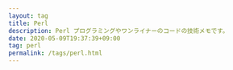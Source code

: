 ```yaml
---
layout: tag
title: Perl
description: Perl プログラミングやワンライナーのコードの技術メモです。
date: 2020-05-09T19:37:39+09:00
tag: perl
permalink: /tags/perl.html
---
```

